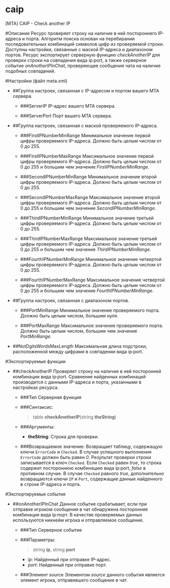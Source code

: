 # caip
[MTA] CAIP - Check another IP

#Описание
Ресурс проверяет строку на наличие в ней постороннего IP-адреса и порта. Алгоритм поиска основан на перебирании
последовательных комбинаций символов цифр из проверяемой строки. Доступны настройки, связанные с маской IP-адреса
и диапазоном портов. Ресурс экспортирует серверную функцию *checkAnotherIP* для проверки строки на
совпадения вида ip:port, а также серверное событие *onAnotherIPInChat*, проверяющее сообщения
чата на наличие подобных совпадений.

#Настройки (файл meta.xml)
* ##Группа настроек, связанная с IP-адресом и портом вашего MTA сервера.
  * ###ServerIP
    IP-адрес вашего MTA сервера.

  * ###ServerPort
    Порт вашего MTA сервера.

* ##Группа настроек, связанная с маской проверяемого IP-адреса. 
  * ###FirstIPNumberMinRange
    Минимальное значение первой цифры проверяемого IP-адреса. Должно быть целым числом от 0 до 255.

  * ###FirstIPNumberMaxRange
    Максимальное значение первой цифры проверяемого IP-адреса. Должно быть целым числом от 0 до 255 и большим чем значение *FirstIPNumberMinRange*.
    
  * ###SecondIPNumberMinRange
    Минимальное значение второй цифры проверяемого IP-адреса. Должно быть целым числом от 0 до 255.

  * ###SecondIPNumberMaxRange
    Максимальное значение второй цифры проверяемого IP-адреса. Должно быть целым числом от 0 до 255 и большим чем значение *SecondIPNumberMinRange*.
    
  * ###ThirdIPNumberMinRange
    Минимальное значение третьей цифры проверяемого IP-адреса. Должно быть целым числом от 0 до 255.

  * ###ThirdIPNumberMaxRange
    Максимальное значение третьей цифры проверяемого IP-адреса. Должно быть целым числом от 0 до 255 и большим чем значение *ThirdIPNumberMinRange*.
    
  * ###FourthIPNumberMinRange
    Минимальное значение четвертой цифры проверяемого IP-адреса. Должно быть целым числом от 0 до 255.

  * ###FourthIPNumberMaxRange
    Максимальное значение четвертой цифры проверяемого IP-адреса. Должно быть целым числом от 0 до 255 и большим чем значение *FourthIPNumberMinRange*.
    
* ##Группа настроек, связанная с диапазоном портов.

  * ###PortMinRange
    Минимальное значение проверяемого порта. Должно быть целым числом, большим нуля.

  * ###PortMaxRange
    Максимальное значение проверяемого порта. Должно быть целым числом, большим чем значение *PortMinRange*.
    
* ##NotDgitsWordsMaxLength
  Максимальная длина подстроки, расположенной между цифрами в совпадении вида ip:port.

#Экспортируемые функции
* ##checkAnotherIP
  Проверяет строку на наличие в ней посторонней комбинации вида ip:port. Сравнение найденных комбинаций
  производится с данными IP-адреса и порта, указанными в настройках ресурса.

  * ###Тип
    Серверная функция

  * ###Синтаксис:
    >table **checkAnotherIP**(string **theString**)

  * ###Аргументы:
    * **theString**:
    Строка для проверки.

  * ###Возвращаемое значение:
    Возвращает таблицу, содержащую ключи `ErrorCode` и `Checked`. В случае успешного выполнения `ErrorCode`
    должен быть равен *0*. Результат проверки строки записывается в ключ `Checked`. Если `Checked` равен *true*, то
    строка содержит постороннюю комбинацию вида ip:port, *false* в противном случае. В случае `Checked` равного *true*,
    дополнительно возвращаются ключи `IP` и `Port`, содержащие данные найденного в строке IP-адреса и порта.

#Экспортируемые события
* ##onAnotherIPInChat
  Данное событие срабатывает, если при отправке игроком сообщения в чат обнаружена посторонняя
  комбинация вида ip:порт. В качестве проверяемых данных используются никнейм игрока и отправляемое сообщение.

  * ###Тип
    Серверное событие

  * ###Параметры:
    >string **ip**, string **port**
    * *ip*: Найденный при отправке IP-адрес.
    * *port*: Найденный при отправке порт.

  * ###Элемент source
    Элементом *source* данного события является элемент игрока, отправившего сообщение в чат.
